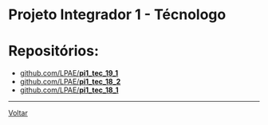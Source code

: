 # Projeto Integrador 1 - Técnologo

# Repositórios:
- [github.com/LPAE/**pi1_tec_19_1**](./19_1/index.md)
- [github.com/LPAE/**pi1_tec_18_2**](./18_2/index.md)
- [github.com/LPAE/**pi1_tec_18_1**](./18_1/index.md)

---
[Voltar](https://lpae.github.io/)


